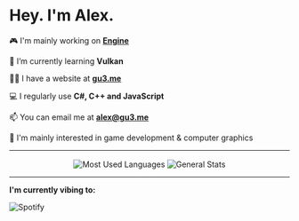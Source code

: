 <h1>Hey. I'm Alex.</h1>

🎮 I'm mainly working on <b><a href="https://github.com/xezno/Engine">Engine</a></b>

🌱 I’m currently learning <b>Vulkan</b>

👨‍💻 I have a website at <b><a href="https://gu3.me/">gu3.me</a></b>

💻 I regularly use <b>C#, C++ and JavaScript</b>

📫 You can email me at <b><a href="mailto:alex@gu3.me">alex@gu3.me</a></b>

🤔 I'm mainly interested in game development & computer graphics

---

<p align="center">

<img align="center" src="https://github-readme-stats.vercel.app/api/top-langs?username=xezno&show_icons=true&locale=en&layout=compact&langs_count=6&theme=dark" alt="Most Used Languages"> 

<img align="center" src="https://github-readme-stats.vercel.app/api?username=xezno&hide=contribs,prs&show_icons=true&count_private=true&line_height=30&custom_title=General GitHub Stats&theme=dark" alt="General Stats">

</p>

---

**I'm currently vibing to:**

<img align="center" src="https://spotify-github-profile.vercel.app/api/view?uid=alexguthrie&cover_image=true&theme=natemoo-re" alt="Spotify">
